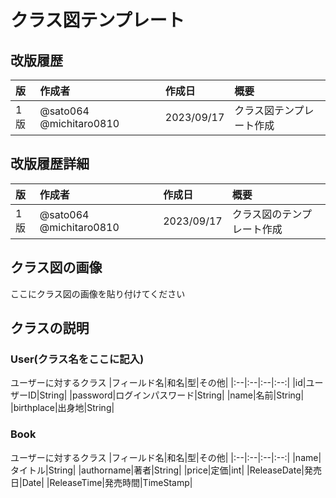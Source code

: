 # クラス図テンプレート

## 改版履歴
|版|作成者|作成日|概要|
|:--|:--|:--|:--|
|1版|@sato064 @michitaro0810|2023/09/17|クラス図テンプレート作成|

## 改版履歴詳細
|版|作成者|作成日|概要|
|:--|:--|:--|:--|
|1版|@sato064 @michitaro0810|2023/09/17|クラス図のテンプレート作成|

## クラス図の画像
ここにクラス図の画像を貼り付けてください

## クラスの説明

### User(クラス名をここに記入)
ユーザーに対するクラス
|フィールド名|和名|型|その他|
|:--|:--|:--|:--:|
|id|ユーザーID|String|
|password|ログインパスワード|String|
|name|名前|String|
|birthplace|出身地|String|

### Book
ユーザーに対するクラス
|フィールド名|和名|型|その他|
|:--|:--|:--|:--:|
|name|タイトル|String|
|authorname|著者|String|
|price|定価|int|
|ReleaseDate|発売日|Date|
|ReleaseTime|発売時間|TimeStamp|